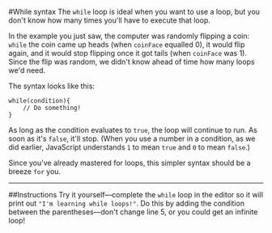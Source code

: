 #While syntax
The `while` loop is ideal when you want to use a loop, but you don't know how many times you'll have to execute that loop.

In the example you just saw, the computer was randomly flipping a coin: `while` the coin came up heads (when `coinFace` equalled 0), it would flip again, and it would stop flipping once it got tails (when `coinFace` was 1). Since the flip was random, we didn't know ahead of time how many loops we'd need.

The syntax looks like this:

    while(condition){
        // Do something!
    }

As long as the condition evaluates to `true`, the loop will continue to run. As soon as it's `false`, it'll stop. (When you use a number in a condition, as we did earlier, JavaScript understands `1` to mean `true` and `0` to mean `false`.)

Since you've already mastered for loops, this simpler syntax should be a breeze `for` you.
***
##Instructions
Try it yourself—complete the `while` loop in the editor so it will print out `"I'm learning while loops!"`. Do this by adding the condition between the parentheses—don't change line 5, or you could get an infinite loop!
